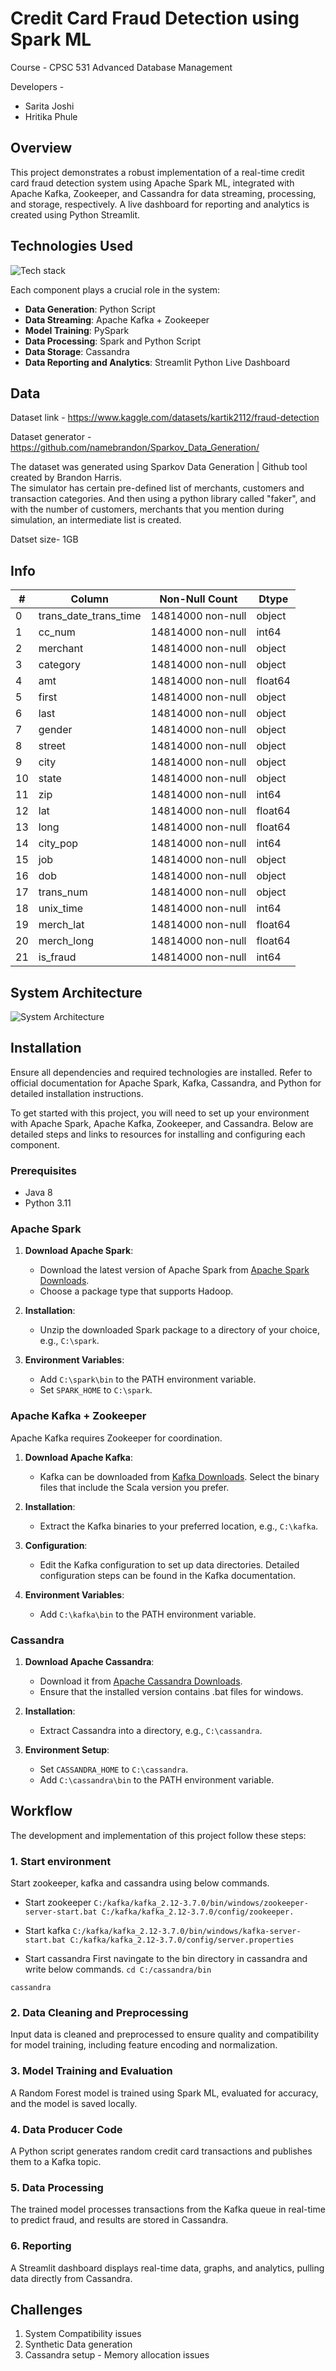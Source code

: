 
# Credit Card Fraud Detection using Spark ML

Course - CPSC 531 Advanced Database Management

Developers -
- Sarita Joshi
- Hritika Phule

## Overview
This project demonstrates a robust implementation of a real-time credit card fraud detection system using Apache Spark ML, integrated with Apache Kafka, Zookeeper, and Cassandra for data streaming, processing, and storage, respectively. A live dashboard for reporting and analytics is created using Python Streamlit.

## Technologies Used
![Tech stack](https://github.com/Sarita-Joshi/Credit-Card-Fraud-Detection-Spark/blob/develop/pictures/tech_stack.png?raw=true)

Each component plays a crucial role in the system:
- **Data Generation**: Python Script
- **Data Streaming**: Apache Kafka + Zookeeper
- **Model Training**: PySpark 
- **Data Processing**: Spark and Python Script
- **Data Storage**: Cassandra
- **Data Reporting and Analytics**: Streamlit Python Live Dashboard

## Data

Dataset link - https://www.kaggle.com/datasets/kartik2112/fraud-detection

Dataset generator - https://github.com/namebrandon/Sparkov_Data_Generation/

The dataset was generated using Sparkov Data Generation | Github tool created by Brandon Harris.  
The simulator has certain pre-defined list of merchants, customers and transaction categories. And then using a python library called "faker", and with the number of customers, merchants that you mention during simulation, an intermediate list is created.

Datset size- 1GB

## Info

| #   | Column                 | Non-Null Count    | Dtype  |
|-----|------------------------|-------------------|--------|
| 0   | trans_date_trans_time  | 14814000 non-null | object |
| 1   | cc_num                 | 14814000 non-null | int64  |
| 2   | merchant               | 14814000 non-null | object |
| 3   | category               | 14814000 non-null | object |
| 4   | amt                    | 14814000 non-null | float64|
| 5   | first                  | 14814000 non-null | object |
| 6   | last                   | 14814000 non-null | object |
| 7   | gender                 | 14814000 non-null | object |
| 8   | street                 | 14814000 non-null | object |
| 9   | city                   | 14814000 non-null | object |
| 10  | state                  | 14814000 non-null | object |
| 11  | zip                    | 14814000 non-null | int64  |
| 12  | lat                    | 14814000 non-null | float64|
| 13  | long                   | 14814000 non-null | float64|
| 14  | city_pop               | 14814000 non-null | int64  |
| 15  | job                    | 14814000 non-null | object |
| 16  | dob                    | 14814000 non-null | object |
| 17  | trans_num              | 14814000 non-null | object |
| 18  | unix_time              | 14814000 non-null | int64  |
| 19  | merch_lat              | 14814000 non-null | float64|
| 20  | merch_long             | 14814000 non-null | float64|
| 21  | is_fraud               | 14814000 non-null | int64  |




## System Architecture
![System Architecture](https://github.com/Sarita-Joshi/Credit-Card-Fraud-Detection-Spark/blob/develop/pictures/arch.png?raw=true)

## Installation
Ensure all dependencies and required technologies are installed. Refer to official documentation for Apache Spark, Kafka, Cassandra, and Python for detailed installation instructions.

To get started with this project, you will need to set up your environment with Apache Spark, Apache Kafka, Zookeeper, and Cassandra. Below are detailed steps and links to resources for installing and configuring each component.

### Prerequisites
-   Java 8
-   Python 3.11

### Apache Spark

1.  **Download Apache Spark**:
    
    -   Download the latest version of Apache Spark from [Apache Spark Downloads](https://spark.apache.org/downloads.html).
    -   Choose a package type that supports Hadoop.
2.  **Installation**:
  
    -   Unzip the downloaded Spark package to a directory of your choice, e.g., `C:\spark`.
3.  **Environment Variables**:
    
    -   Add `C:\spark\bin` to the PATH environment variable.
    -   Set `SPARK_HOME` to `C:\spark`.

### Apache Kafka + Zookeeper

Apache Kafka requires Zookeeper for coordination.

1.  **Download Apache Kafka**:
    
    -   Kafka can be downloaded from [Kafka Downloads](https://kafka.apache.org/downloads). Select the binary files that include the Scala version you prefer.
2.  **Installation**:
    
    -   Extract the Kafka binaries to your preferred location, e.g., `C:\kafka`.
3.  **Configuration**:
    
    -   Edit the Kafka configuration to set up data directories. Detailed configuration steps can be found in the Kafka documentation.
4.  **Environment Variables**:
    
    -   Add `C:\kafka\bin` to the PATH environment variable.

### Cassandra

1.  **Download Apache Cassandra**:
    
    -   Download it from [Apache Cassandra Downloads](http://cassandra.apache.org/download/).
    -  Ensure that the installed version contains .bat files for windows.
2.  **Installation**:
    
    -   Extract Cassandra into a directory, e.g., `C:\cassandra`.
3.  **Environment Setup**:
    
    -   Set `CASSANDRA_HOME` to `C:\cassandra`.
    -   Add `C:\cassandra\bin` to the PATH environment variable.



## Workflow
The development and implementation of this project follow these steps:

### 1. Start environment 
Start zookeeper, kafka and cassandra using below commands.

- Start zookeeper
`C:/kafka/kafka_2.12-3.7.0/bin/windows/zookeeper-server-start.bat C:/kafka/kafka_2.12-3.7.0/config/zookeeper.`

- Start kafka
`C:/kafka/kafka_2.12-3.7.0/bin/windows/kafka-server-start.bat C:/kafka/kafka_2.12-3.7.0/config/server.properties`

- Start cassandra
First navingate to the bin directory in cassandra and write below commands.
`cd C:/cassandra/bin`

`cassandra`





### 2. Data Cleaning and Preprocessing
Input data is cleaned and preprocessed to ensure quality and compatibility for model training, including feature encoding and normalization.

### 3. Model Training and Evaluation
A Random Forest model is trained using Spark ML, evaluated for accuracy, and the model is saved locally.

### 4. Data Producer Code
A Python script generates random credit card transactions and publishes them to a Kafka topic.

### 5. Data Processing
The trained model processes transactions from the Kafka queue in real-time to predict fraud, and results are stored in Cassandra.

### 6. Reporting
A Streamlit dashboard displays real-time data, graphs, and analytics, pulling data directly from Cassandra.


## Challenges
1. System Compatibility issues
2. Synthetic Data generation
3. Cassandra setup - Memory allocation issues
